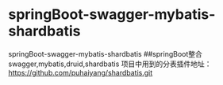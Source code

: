 # springBoot-swagger-mybatis-shardbatis
springBoot-swagger-mybatis-shardbatis
##springBoot整合swagger,mybatis,druid,shardbatis
项目中用到的分表插件地址： https://github.com/puhaiyang/shardbatis.git
